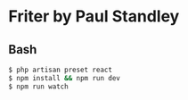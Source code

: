 # Friter by Paul Standley

## Bash

```BASH
$ php artisan preset react
$ npm install && npm run dev
$ npm run watch
```

